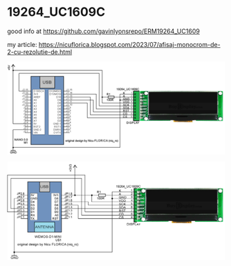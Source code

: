 # 19264_UC1609C
good info at https://github.com/gavinlyonsrepo/ERM19264_UC1609

my article: https://nicuflorica.blogspot.com/2023/07/afisaj-monocrom-de-2-cu-rezolutie-de.html

![sch1](https://github.com/tehniq3/19264_UC1609C/blob/main/sch/19264_uc1609c_Nano_sch.png)

![sch2](https://github.com/tehniq3/19264_UC1609C/blob/main/sch/19264_uc1609c_WemosD1_sch.png)
